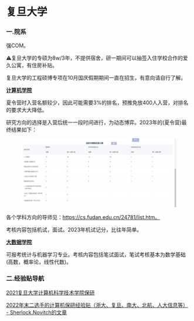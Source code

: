 # 复旦大学

### 一.院系

强COM。

⚠复旦大学的专硕为8w/3年，不提供宿舍，研一期间可以抽签入住学校合作的爱久公寓，有住房补贴。

复旦大学的工程硕博专项在10月国庆假期期间一直在招生，有意向请自行了解。

[**计算机学院**](https://cs.fudan.edu.cn/main.htm)

夏令营时入营名额较少，因此可能需要3%的排名，预推免放400人入营，对排名的要求大大降低。

研究方向的选择是入营后统一一段时间进行，为动态博弈。2023年的(夏令营)最终结果如下：

<figure><img src="../.gitbook/assets/fdusummercamp.jpg" alt="" width=""><figcaption></figcaption></figure>

各个学科方向的导师见：https://cs.fudan.edu.cn/24781/list.htm。

考核内容包括机试，面试。2023年机试记分，比往年简单。

[**大数据学院**](https://sds.fudan.edu.cn/)

可报考统计与机器学习专业。考核内容包括笔试面试，笔试考核基本为数学基础(高数，概率论，线性代数)。

### 二.经验贴导航

[2021复旦大学计算机科学技术学院保研](http://t.csdnimg.cn/3dWT8)

[2022年末二选手的计算机保研经验贴（浙大、复旦、南大、北航、人大信息等） - Sherlock.Novitch的文章](https://zhuanlan.zhihu.com/p/631063637)

